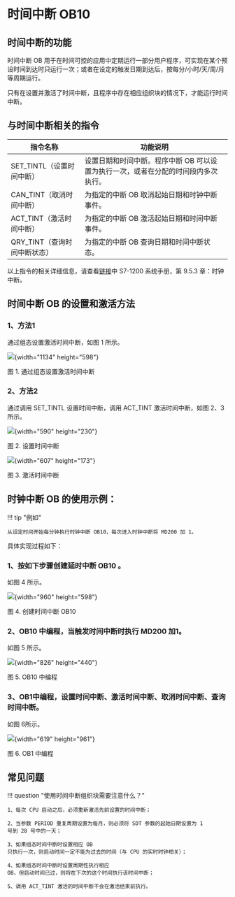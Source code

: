 # 时间中断 OB10

## 时间中断的功能

时间中断 OB
用于在时间可控的应用中定期运行一部分用户程序，可实现在某个预设时间到达时只运行一次；或者在设定的触发日期到达后，按每分/小时/天/周/月等周期运行。

只有在设置并激活了时间中断，且程序中存在相应组织块的情况下，才能运行时间中断。

## 与时间中断相关的指令

  |指令名称       |                功能说明                       |
  |------------------------------|-----------------------------------------|
  |SET_TINTL（设置时间中断）     | 设置日期和时间中断。程序中断 OB 可以设置为执行一次，或者在分配的时间段内多次执行。|
  |CAN_TINT（取消时间中断）       |为指定的中断 OB 取消起始日期和时钟中断事件。|
  |ACT_TINT（激活时间中断）      | 为指定的中断 OB 激活起始日期和时间中断事件。|
  |QRY_TINT（查询时间中断状态）   |为指定的中断 OB 查询日期和时间中断状态。|

以上指令的相关详细信息，请查看[链接](../../../source/index.md)中 S7-1200 系统手册，第 9.5.3 章：时钟中断。

## 时间中断 OB 的设置和激活方法

### 1、方法1

通过组态设置激活时间中断，如图 1 所示。

![](images/09-01.png){width="1134" height="598"}

图 1. 通过组态设置激活时间中断

### 2、方法2

通过调用 SET_TINTL 设置时间中断，调用 ACT_TINT 激活时间中断，如图 2、3所示。

![](images/09-02.png){width="590" height="230"}

图 2. 设置时间中断

![](images/09-03.png){width="607" height="173"}

图 3. 激活时间中断

## 时钟中断 OB 的使用示例：

!!! tip "例如"

    从设定时间开始每分钟执行时钟中断 OB10，每次进入时钟中断将 MD200 加 1。
    

具体实现过程如下：

### 1、按如下步骤创建延时中断 OB10 。

如图 4 所示。

![](images/09-04.png){width="960" height="598"}

图 4. 创建时间中断 OB10

### 2、OB10 中编程，当触发时间中断时执行 MD200 加1。

如图 5 所示。

![](images/09-05.png){width="826" height="440"}

图 5. OB10 中编程

### 3、OB1中编程，设置时间中断、激活时间中断、取消时间中断、查询时间中断。

如图 6所示。

![](images/09-06.png){width="619" height="961"}

图 6. OB1 中编程

## 常见问题

!!! question "使用时间中断组织块需要注意什么？"

    1、每次 CPU 启动之后，必须重新激活先前设置的时间中断；

    2、当参数 PERIOD 重复周期设置为每月，则必须将 SDT 参数的起始日期设置为 1
    号到 28 号中的一天；

    3、如果组态时间中断时设置相应 OB
    只执行一次，则启动时间一定不能为过去的时间（与 CPU 的实时时钟相关）；

    4、如果组态时间中断时设置周期性执行相应
    OB，但启动时间已过，则将在下次的这个时间执行该时间中断；

    5、调用 ACT_TINT 激活的时间中断不会在激活结束前执行。
